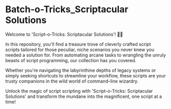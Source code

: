# Batch-o-Tricks_Scriptacular Solutions

Welcome to 'Script-o-Tricks: Scriptacular Solutions'! 🎩✨

In this repository, you'll find a treasure trove of cleverly crafted script scripts tailored for those peculiar, niche scenarios you never knew you needed a solution for. From automating arcane tasks to wrangling the unruly beasts of script programming, our collection has you covered.

Whether you're navigating the labyrinthine depths of legacy systems or simply seeking shortcuts to streamline your workflow, these scripts are your trusty companions in the wild world of command-line wizardry.

Unlock the magic of script scripting with 'Script-o-Tricks: Scriptacular Solutions' and transform the mundane into the magnificent, one script at a time!
